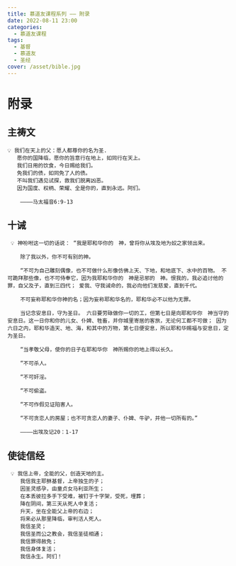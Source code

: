 ```yaml
---
title: 慕道友课程系列 —— 附录
date: 2022-08-11 23:00
categories:
  - 慕道友课程
tags:
  - 基督
  - 慕道友
  - 圣经
cover: /asset/bible.jpg
---
```


# 附录

## 主祷文

<aside>

    💡 我们在天上的父：愿人都尊你的名为圣.
       愿你的国降临，愿你的旨意行在地上，如同行在天上。
       我们日用的饮食，今日赐给我们。
       免我们的债，如同免了人的债。
       不叫我们遇见试探，救我们脱离凶恶。
       因为国度、权柄、荣耀、全是你的，直到永远。阿们。

        ————马太福音6:9-13

</aside>

## 十诫

<aside>

     💡 神吩咐这一切的话说： “我是耶和华你的　神，曾将你从埃及地为奴之家领出来。

        除了我以外，你不可有别的神。

        “不可为自己雕刻偶像，也不可做什么形像仿佛上天、下地，和地底下、水中的百物。 不可跪拜那些像，也不可侍奉它，因为我耶和华你的　神是忌邪的　神。恨我的，我必追讨他的罪，自父及子，直到三四代； 爱我、守我诫命的，我必向他们发慈爱，直到千代。

        不可妄称耶和华你神的名；因为妄称耶和华名的，耶和华必不以他为无罪。

        当记念安息日，守为圣日。 六日要劳碌做你一切的工，但第七日是向耶和华你　神当守的安息日。这一日你和你的儿女、仆婢、牲畜，并你城里寄居的客旅，无论何工都不可做； 因为六日之内，耶和华造天、地、海，和其中的万物，第七日便安息，所以耶和华赐福与安息日，定为圣日。

        “当孝敬父母，使你的日子在耶和华你　神所赐你的地上得以长久。

        “不可杀人。

        “不可奸淫。

        “不可偷盗。

        “不可作假见证陷害人。

        “不可贪恋人的房屋；也不可贪恋人的妻子、仆婢、牛驴，并他一切所有的。”

        ————出埃及记20：1-17

</aside>

## 使徒信经

<aside>

     💡 我信上帝，全能的父，创造天地的主。
        我信我主耶稣基督，上帝独生的子；
        因圣灵感孕，由童贞女马利亚所生；
        在本丢彼拉多手下受难，被钉于十字架，受死，埋葬；
        降在阴间，第三天从死人中复活；
        升天，坐在全能父上帝的右边；
        将来必从那里降临，审判活人死人。
        我信圣灵；
        我信圣而公之教会，我信圣徒相通；
        我信罪得赦免；
        我信身体复活；
        我信永生。阿们！
</aside>